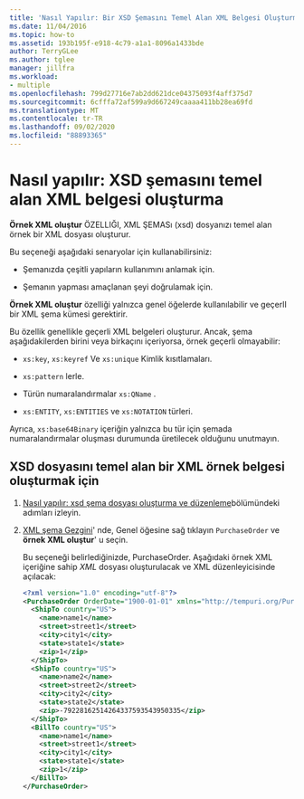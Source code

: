 ```yaml
---
title: 'Nasıl Yapılır: Bir XSD Şemasını Temel Alan XML Belgesi Oluşturma'
ms.date: 11/04/2016
ms.topic: how-to
ms.assetid: 193b195f-e918-4c79-a1a1-8096a1433bde
author: TerryGLee
ms.author: tglee
manager: jillfra
ms.workload:
- multiple
ms.openlocfilehash: 799d27716e7ab2dd621dce04375093f4aff375d7
ms.sourcegitcommit: 6cfffa72af599a9d667249caaaa411bb28ea69fd
ms.translationtype: MT
ms.contentlocale: tr-TR
ms.lasthandoff: 09/02/2020
ms.locfileid: "88893365"
---
```

# <a name="how-to-create-an-xml-document-based-on-an-xsd-schema"></a>Nasıl yapılır: XSD şemasını temel alan XML belgesi oluşturma

**Örnek XML oluştur** ÖZELLIĞI, XML ŞEMASı (xsd) dosyanızı temel alan örnek bir XML dosyası oluşturur.

Bu seçeneği aşağıdaki senaryolar için kullanabilirsiniz:

- Şemanızda çeşitli yapıların kullanımını anlamak için.

- Şemanın yapması amaçlanan şeyi doğrulamak için.

**Örnek XML oluştur** özelliği yalnızca genel öğelerde kullanılabilir ve geçerlI bir XML şema kümesi gerektirir.

Bu özellik genellikle geçerli XML belgeleri oluşturur. Ancak, şema aşağıdakilerden birini veya birkaçını içeriyorsa, örnek geçerli olmayabilir:

- `xs:key`, `xs:keyref` Ve `xs:unique` Kimlik kısıtlamaları.

- `xs:pattern` lerle.

- Türün numaralandırmalar `xs:QName` .

- `xs:ENTITY`, `xs:ENTITIES` ve `xs:NOTATION` türleri.

Ayrıca, `xs:base64Binary` içeriğin yalnızca bu tür için şemada numaralandırmalar oluşması durumunda üretilecek olduğunu unutmayın.

## <a name="to-generate-an-xml-instance-document-based-on-the-xsd-file"></a>XSD dosyasını temel alan bir XML örnek belgesi oluşturmak için

1. [Nasıl yapılır: xsd şema dosyası oluşturma ve düzenleme](../xml-tools/how-to-create-and-edit-an-xsd-schema-file.md)bölümündeki adımları izleyin.

2. [XML şema Gezgini](../xml-tools/xml-schema-explorer.md)' nde, Genel öğesine sağ tıklayın `PurchaseOrder` ve **örnek XML oluştur**' u seçin.

     Bu seçeneği belirlediğinizde, PurchaseOrder. Aşağıdaki örnek XML içeriğine sahip *XML* dosyası oluşturulacak ve XML düzenleyicisinde açılacak:

    ```xml
    <?xml version="1.0" encoding="utf-8"?>
    <PurchaseOrder OrderDate="1900-01-01" xmlns="http://tempuri.org/PurchaseOrderSchema.xsd">
      <ShipTo country="US">
        <name>name1</name>
        <street>street1</street>
        <city>city1</city>
        <state>state1</state>
        <zip>1</zip>
      </ShipTo>
      <ShipTo country="US">
        <name>name2</name>
        <street>street2</street>
        <city>city2</city>
        <state>state2</state>
        <zip>-79228162514264337593543950335</zip>
      </ShipTo>
      <BillTo country="US">
        <name>name1</name>
        <street>street1</street>
        <city>city1</city>
        <state>state1</state>
        <zip>1</zip>
      </BillTo>
    </PurchaseOrder>
    ```
